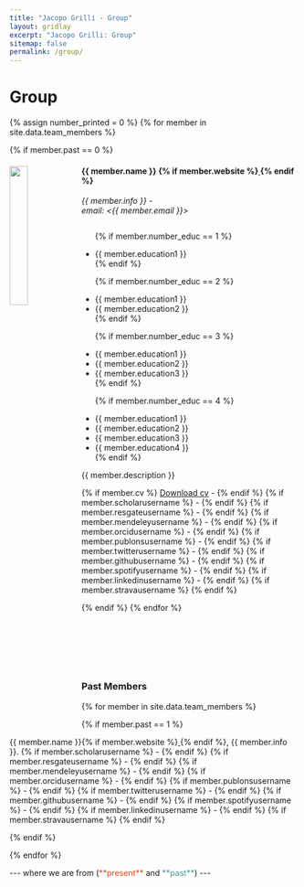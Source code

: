 ```yaml
---
title: "Jacopo Grilli - Group"
layout: gridlay
excerpt: "Jacopo Grilli: Group"
sitemap: false
permalink: /group/
---
```




# Group

<!-- **We are  looking for new PhD students, Postdocs, and Master students to join the team** [(see openings)]({{ site.url }}{{ site.baseurl }}/vacancies) **!**-->


<!--Jump to [staff](#staff), [master and bachelor students](#master-and-bachelor-students), [alumni](#alumni), [administrative support](#administrative-support), [lab visitors](#lab-visitors).-->

<!--## Staff-->
{% assign number_printed = 0 %}
{% for member in site.data.team_members %}

{% if member.past == 0 %}

<!--{% assign even_odd = number_printed | modulo: 2 %}-->

<!--{% if even_odd == 0 %}-->
<div class="row">
<!--{% endif %}-->

<div class="col-sm-12 clearfix">
  <img src="{{ site.url }}{{ site.baseurl }}/images/teampic/{{ member.photo }}" class="img-responsive" width="25%" style="float: left" />
  <h4>{{ member.name }} {% if member.website %}<a target="_blank" href="{{ member.website }}">
<i class="fa fa-external-link"></i></a>{% endif %}
</h4>
  <i>{{ member.info }} - <span class="flag-icon flag-icon-{{ member.country }}"></span>
<br>email: <{{ member.email }}></i>
  <ul style="overflow: hidden">
  
  {% if member.number_educ == 1 %}
  <li> {{ member.education1 }} </li>
  {% endif %}
  
  {% if member.number_educ == 2 %}
  <li> {{ member.education1 }} </li>
  <li> {{ member.education2 }} </li>
  {% endif %}
  
  {% if member.number_educ == 3 %}
  <li> {{ member.education1 }} </li>
  <li> {{ member.education2 }} </li>
  <li> {{ member.education3 }} </li>
  {% endif %}
  
  {% if member.number_educ == 4 %}
  <li> {{ member.education1 }} </li>
  <li> {{ member.education2 }} </li>
  <li> {{ member.education3 }} </li>
  <li> {{ member.education4 }} </li>
  {% endif %}
  
  </ul>

  <p style="text-align: justify">
  {{ member.description }}
  </p>



<!-- CUSTOMIZE --->


<p>
{% if member.cv %} <a target="_blank" href="{{ site.url }}{{ site.baseurl }}/images/teamcv/{{ member.cv }}">
<i class="fa fa-file-pdf-o"></i>  Download cv</a> - {% endif %} {% if member.scholarusername %} <a target="_blank" href="http://scholar.google.com/citations?user={{ member.scholarusername }}" class="waves-effect waves-teal btn-flat my-google-scholar-link" data-tooltip="google scholar" ><i class="ai ai-google-scholar"></i></a> - {% endif %} {% if member.resgateusername %} <a target="_blank" href="http://www.researchgate.net/profile/{{ member.resgateusername }}" class="waves-effect waves-teal btn-flat my-researchgate-link" data-tooltip="researchgate" ><i class="ai ai-researchgate"></i> </a> - {% endif %} {% if member.mendeleyusername %}<a target="_blank" href="https://www.mendeley.com/profiles/{{ member.mendeleyusername }}" class="waves-effect waves-teal btn-flat my-mendeley-link" data-tooltip="mendeley" ><i class="ai ai-mendeley"></i></a> -  {% endif %} {% if  member.orcidusername %}<a target="_blank" href="http://orcid.org/{{ member.orcidusername }}" class="waves-effect waves-teal btn-flat my-orcid-link" data-tooltip="orcid"><i class="ai ai-orcid"></i></a> - {% endif %} {% if member.publonsusername %}<a target="_blank" href="https://publons.com/a/{{ member.publonsusername }}" class="waves-effect waves-teal btn-flat my-publons-link" data-tooltip="publons"><i class="ai ai-publons"></i></a> - {% endif %} {% if member.twitterusername %}<a target="_blank" href="https://twitter.com/{{ member.twitterusername }}" class="waves-effect waves-teal btn-flat my-twitter-link" data-tooltip="twitter"><i class="fa fa-twitter"></i></a> - {% endif %} {% if member.githubusername %}<a target="_blank" href="https://githun.com/{{ member.githubusername }}" class="waves-effect waves-teal btn-flat my-github-link" data-tooltip="github"><i class="fa fa-github"></i></a> - {% endif %} {% if member.spotifyusername  %}<a target="_blank" href="https://open.spotify.com/artist/{{ member.spotifyusername }}" class="waves-effect waves-teal btn-flat my-spotify-link"  data-tooltip="spotify"><i class="fab fa-spotify"></i></a> - {% endif %} {% if member.linkedinusername %}<a target="_blank" href="http://www.linkedin.com/in/{{ member.linkedinusername }}" class="waves-effect waves-teal btn-flat my-linkedin-link" data-tooltip="linkedin"><i class="fa fa-linkedin"></i></a> -  {% endif %} {% if member.stravausername  %}<a target="_blank" href="https://www.strava.com/athletes/{{ member.stravausername }}" class="waves-effect waves-teal btn-flat my-strava-link"  data-tooltip="strava"><i class="fab fa-strava"></i></a> {% endif %} 
</p>

</div>

<!--{% assign number_printed = number_printed | plus: 1 %}-->

<!--{% if even_odd == 1 %}-->
</div>
<!--{% endif %}-->


{% endif %}
{% endfor %}



<br/>
<br/>
<br/>

&nbsp;

### Past Members

{% for member in site.data.team_members %}

{% if member.past == 1 %}

{{ member.name }}{% if member.website %}<a target="_blank" href="http://{{ member.website }}">
<i class="fa fa-external-link"></i></a>{% endif %}, {{ member.info }}. {% if member.scholarusername %} <a target="_blank" href="http://scholar.google.com/citations?user={{ member.scholarusername }}" class="waves-effect waves-teal btn-flat my-google-scholar-link" data-tooltip="google scholar" ><i class="ai ai-google-scholar"></i></a> - {% endif %} {% if member.resgateusername %} <a target="_blank" href="http://www.researchgate.net/profile/{{ member.resgateusername }}" class="waves-effect waves-teal btn-flat my-researchgate-link" data-tooltip="researchgate" ><i class="ai ai-researchgate"></i> </a> - {% endif %} {% if member.mendeleyusername %}<a target="_blank" href="https://www.mendeley.com/profiles/{{ member.mendeleyusername }}" class="waves-effect waves-teal btn-flat my-mendeley-link" data-tooltip="mendeley" ><i class="ai ai-mendeley"></i></a> -  {% endif %} {% if  member.orcidusername %}<a target="_blank" href="http://orcid.org/{{ member.orcidusername }}" class="waves-effect waves-teal btn-flat my-orcid-link" data-tooltip="orcid"><i class="ai ai-orcid"></i></a> - {% endif %} {% if member.publonsusername %}<a target="_blank" href="https://publons.com/a/{{ member.publonsusername }}" class="waves-effect waves-teal btn-flat my-publons-link" data-tooltip="publons"><i class="ai ai-publons"></i></a> - {% endif %} {% if member.twitterusername %}<a target="_blank" href="https://twitter.com/{{ member.twitterusername }}" class="waves-effect waves-teal btn-flat my-twitter-link" data-tooltip="twitter"><i class="fa fa-twitter"></i></a> - {% endif %} {% if member.githubusername %}<a target="_blank" href="https://githun.com/{{ member.githubusername }}" class="waves-effect waves-teal btn-flat my-github-link" data-tooltip="github"><i class="fa fa-github"></i></a> - {% endif %} {% if member.spotifyusername  %}<a target="_blank" href="https://open.spotify.com/artist/{{ member.spotifyusername }}" class="waves-effect waves-teal btn-flat my-spotify-link"  data-tooltip="spotify"><i class="fab fa-spotify"></i></a> - {% endif %} {% if member.linkedinusername %}<a target="_blank" href="http://www.linkedin.com/in/{{ member.linkedinusername }}" class="waves-effect waves-teal btn-flat my-linkedin-link" data-tooltip="linkedin"><i class="fa fa-linkedin"></i></a> -  {% endif %} {% if member.stravausername  %}<a target="_blank" href="https://www.strava.com/athletes/{{ member.stravausername }}" class="waves-effect waves-teal btn-flat my-strava-link"  data-tooltip="strava"><i class="fab fa-strava"></i></a> {% endif %}<span class="flag-icon flag-icon-{{ member.country }}"></span>


{% endif %}


{% endfor %}

<div class="col-sm-0">
<div class="map" markdown="0" box-shadow="none">
<div id="groupMaps" class="templatemo-map"></div>
</div>
--- where we are from (<span style="color:#E4431B">**present**</span>
and
<span style="color:#419794">**past**</span>) ---
</div>

 <!--TO CREATE MAP https://developers.google.com/chart/interactive/docs/gallery/geochart?csw=1#Example-->


